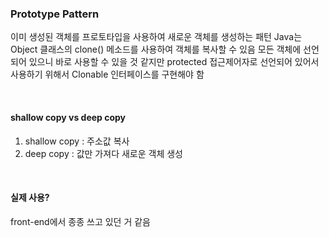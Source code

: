 ### Prototype Pattern
이미 생성된 객체를 프로토타입을 사용하여 새로운 객체를 생성하는 패턴
Java는 Object 클래스의 clone() 메소드를 사용하여 객체를 복사할 수 있음
모든 객체에 선언되어 있으니 바로 사용할 수 있을 것 같지만 protected 접근제어자로 선언되어 있어서 사용하기 위해서 Clonable 인터페이스를 구현해야 함

<br>

#### shallow copy vs deep copy
1. shallow copy : 주소값 복사
2. deep copy : 값만 가져다 새로운 객체 생성

<br>

#### 실제 사용?
front-end에서 종종 쓰고 있던 거 같음
